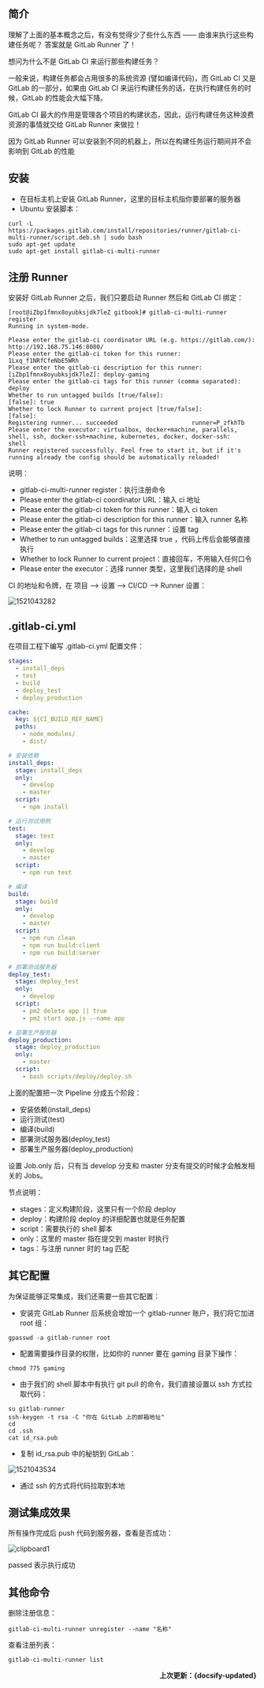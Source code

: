 ## 简介

理解了上面的基本概念之后，有没有觉得少了些什么东西 —— 由谁来执行这些构建任务呢？ 答案就是 GitLab Runner 了！

想问为什么不是 GitLab CI 来运行那些构建任务？

一般来说，构建任务都会占用很多的系统资源 (譬如编译代码)，而 GitLab CI 又是 GitLab 的一部分，如果由 GitLab CI 来运行构建任务的话，在执行构建任务的时候，GitLab 的性能会大幅下降。

GitLab CI 最大的作用是管理各个项目的构建状态，因此，运行构建任务这种浪费资源的事情就交给 GitLab Runner 来做拉！

因为 GitLab Runner 可以安装到不同的机器上，所以在构建任务运行期间并不会影响到 GitLab 的性能

## 安装

- 在目标主机上安装 GitLab Runner，这里的目标主机指你要部署的服务器
- Ubuntu 安装脚本：

```shell
curl -L https://packages.gitlab.com/install/repositories/runner/gitlab-ci-multi-runner/script.deb.sh | sudo bash
sudo apt-get update
sudo apt-get install gitlab-ci-multi-runner
```

## 注册 Runner

安装好 GitLab Runner 之后，我们只要启动 Runner 然后和 GitLab CI 绑定：

```shell
[root@iZbp1fmnx8oyubksjdk7leZ gitbook]# gitlab-ci-multi-runner register
Running in system-mode.                            
                                                   
Please enter the gitlab-ci coordinator URL (e.g. https://gitlab.com/):
http://192.168.75.146:8080/
Please enter the gitlab-ci token for this runner:
1Lxq_f1NRfCfeNbE5WRh
Please enter the gitlab-ci description for this runner:
[iZbp1fmnx8oyubksjdk7leZ]: deploy-gaming
Please enter the gitlab-ci tags for this runner (comma separated):
deploy
Whether to run untagged builds [true/false]:
[false]: true
Whether to lock Runner to current project [true/false]:
[false]: 
Registering runner... succeeded                     runner=P_zfkhTb
Please enter the executor: virtualbox, docker+machine, parallels, shell, ssh, docker-ssh+machine, kubernetes, docker, docker-ssh:
shell
Runner registered successfully. Feel free to start it, but if it's running already the config should be automatically reloaded! 
```

说明：

- gitlab-ci-multi-runner register：执行注册命令
- Please enter the gitlab-ci coordinator URL：输入 ci 地址
- Please enter the gitlab-ci token for this runner：输入 ci token
- Please enter the gitlab-ci description for this runner：输入 runner 名称
- Please enter the gitlab-ci tags for this runner：设置 tag
- Whether to run untagged builds：这里选择 true ，代码上传后会能够直接执行
- Whether to lock Runner to current project：直接回车，不用输入任何口令
- Please enter the executor：选择 runner 类型，这里我们选择的是 shell

CI 的地址和令牌，在 项目 --> 设置 --> CI/CD --> Runner 设置：

![1521043282](assets/1521043282.png)

## .gitlab-ci.yml

在项目工程下编写 .gitlab-ci.yml 配置文件：

```yaml
stages:
  - install_deps
  - test
  - build
  - deploy_test
  - deploy_production

cache:
  key: ${CI_BUILD_REF_NAME}
  paths:
    - node_modules/
    - dist/

# 安装依赖
install_deps:
  stage: install_deps
  only:
    - develop
    - master
  script:
    - npm install

# 运行测试用例
test:
  stage: test
  only:
    - develop
    - master
  script:
    - npm run test

# 编译
build:
  stage: build
  only:
    - develop
    - master
  script:
    - npm run clean
    - npm run build:client
    - npm run build:server

# 部署测试服务器
deploy_test:
  stage: deploy_test
  only:
    - develop
  script:
    - pm2 delete app || true
    - pm2 start app.js --name app

# 部署生产服务器
deploy_production:
  stage: deploy_production
  only:
    - master
  script:
    - bash scripts/deploy/deploy.sh
```

上面的配置把一次 Pipeline 分成五个阶段：

- 安装依赖(install_deps)
- 运行测试(test)
- 编译(build)
- 部署测试服务器(deploy_test)
- 部署生产服务器(deploy_production)

设置 Job.only 后，只有当 develop 分支和 master 分支有提交的时候才会触发相关的 Jobs。

节点说明：

- stages：定义构建阶段，这里只有一个阶段 deploy
- deploy：构建阶段 deploy 的详细配置也就是任务配置
- script：需要执行的 shell 脚本
- only：这里的 master 指在提交到 master 时执行
- tags：与注册 runner 时的 tag 匹配

## 其它配置

为保证能够正常集成，我们还需要一些其它配置：

- 安装完 GitLab Runner 后系统会增加一个 gitlab-runner 账户，我们将它加进 root 组：

```text
gpasswd -a gitlab-runner root
```

- 配置需要操作目录的权限，比如你的 runner 要在 gaming 目录下操作：

```text
chmod 775 gaming
```

- 由于我们的 shell 脚本中有执行 git pull 的命令，我们直接设置以 ssh 方式拉取代码：

```shell
su gitlab-runner
ssh-keygen -t rsa -C "你在 GitLab 上的邮箱地址"
cd 
cd .ssh
cat id_rsa.pub
```

- 复制 id_rsa.pub 中的秘钥到 GitLab：

![1521043534](assets/1521043534.png)

- 通过 ssh 的方式将代码拉取到本地

## 测试集成效果

所有操作完成后 push 代码到服务器，查看是否成功：

![clipboard1](assets/clipboard1.png)

passed 表示执行成功

## 其他命令

删除注册信息：

```text
gitlab-ci-multi-runner unregister --name "名称"
```

查看注册列表：

```text
gitlab-ci-multi-runner list
```

**<P align="right">上次更新：{docsify-updated}</p>**
